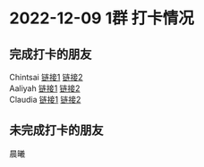 # 2022-12-09 1群 打卡情况
## 完成打卡的朋友
Chintsai [链接1](http://mmbiz.qpic.cn/mmbiz_jpg/fKBOEML39zqXyNrUN2lzyWQ2ibOv4cJoIAEfLF4uYJywluUyqC5bydbf8hrUlh8f1icaj1ucgiaQD1GaM5yUcjhWg/0) [链接2](http://mmbiz.qpic.cn/mmbiz_jpg/fKBOEML39zqXyNrUN2lzyWQ2ibOv4cJoIoXiaMwhZYAfmYkeVpC8snsuGWyFenVxTmhibr8icCHddnW9XjVBibOcZBQ/0) <br>Aaliyah [链接1](http://mmbiz.qpic.cn/mmbiz_jpg/aBaDwGIjEcFxE76apBFfJQDZBOhLTBjQ7Yg9kJBweqDchTNjgiaU9t0pzYrOJGSfsLxNrVazOUPpHZdq3W7Ryuw/0) [链接2](http://mmbiz.qpic.cn/mmbiz_jpg/aBaDwGIjEcFxE76apBFfJQDZBOhLTBjQeJlMTiabaXtermUZ0vVfCaiaCdIJLl8hNu8hrsibMlXe7JxMRsRpokkAQ/0) <br>Claudia [链接1](http://mmbiz.qpic.cn/mmbiz_jpg/EqM704vBbWAdg7xrJia2cXvHeNMlUapFEZ68y5KfmdgRbTHQia0oDkhW6IIzJjujQ2Irhm6ZIOzyU9KeCmXv77RA/0) [链接2](http://mmbiz.qpic.cn/mmbiz_jpg/EqM704vBbWAdg7xrJia2cXvHeNMlUapFEpuDJBndIoSlz7hlKnPOZXialuL8VlctSGuTkdPtvAYKhTxqt1fsSwOA/0) <br>
## 未完成打卡的朋友
晨曦

